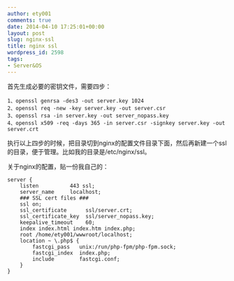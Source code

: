 ```yaml
---
author: ety001
comments: true
date: 2014-04-10 17:25:01+00:00
layout: post
slug: nginx-ssl
title: nginx ssl
wordpress_id: 2598
tags:
- Server&OS
---
```


首先生成必要的密钥文件，需要四步：

    1、openssl genrsa -des3 -out server.key 1024
    2、openssl req -new -key server.key -out server.csr
    3、openssl rsa -in server.key -out server_nopass.key
    4、openssl x509 -req -days 365 -in server.csr -signkey server.key -out server.crt

执行以上四步的时候，把目录切到nginx的配置文件目录下面，然后再新建一个ssl的目录，便于管理。比如我的目录是/etc/nginx/ssl。

关于nginx的配置，贴一份我自己的：

    server {
        listen          443 ssl;
        server_name     localhost;
        ### SSL cert files ###
	    ssl on;
        ssl_certificate      ssl/server.crt;
        ssl_certificate_key  ssl/server_nopass.key;
        keepalive_timeout    60;
	    index index.html index.htm index.php;
        root /home/ety001/wwwroot/localhost;
        location ~ \.php$ {
            fastcgi_pass   unix:/run/php-fpm/php-fpm.sock;
            fastcgi_index  index.php;
            include        fastcgi.conf;
        }
    }

